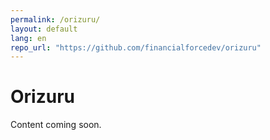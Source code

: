 ```yaml
---
permalink: /orizuru/
layout: default
lang: en
repo_url: "https://github.com/financialforcedev/orizuru"
---
```


# Orizuru

Content coming soon.
